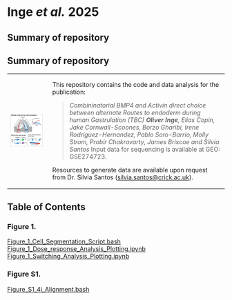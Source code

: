 # Inge _**et al.**_ 2025

## Summary of repository


##  Summary of repository

<table>
  <tr>
    <td>
      <img src="./Inge_et_al_Graphical_Abstract.png" alt="Graphical Abstract" width="800" />
    </td>
    <td style="vertical-align: top; padding-left: 15px;">
      <p>
   This repository contains the code and data analysis for the publication:

  > *Combininatorial BMP4 and Activin direct choice between alternate Routes to endoderm during human Gastrulation (TBC) **Oliver Inge**, Elias Copin, Jake Cornwall-Scoones, Borzo Gharibi, Irene Rodriguez-Hernandez, Pablo Soro-Barrio, Molly Strom, Probir Chakravarty, James Briscoe and Silvia Santos* 
Input data for sequencing is available at GEO: GSE274723.

Resources to generate data are available upon request from Dr. Silvia Santos (silvia.santos@crick.ac.uk).     
   </p>
  </td>
  </tr>
</table>


## Table of Contents 

### Figure 1.

[Figure_1_Cell_Segmentation_Script.bash](./Figure_1_Cell_Segmentation_Script.bash)  
[Figure_1_Dose_response_Analysis_Plotting.ipynb](./Figure_1_Dose_response_Analysis_Plotting.ipynb)  
[Figure_1_Switching_Analysis_Plotting.ipynb](./Figure_1_Switching_Analysis_Plotting.ipynb)  

### Figure S1.

[Figure_S1_4i_Alignment.bash](./Figure_S1_4i_Alignment.bash)  

